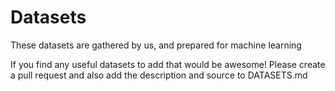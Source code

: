 # Datasets
These datasets are gathered by us, and prepared for machine learning

If you find any useful datasets to add that would be awesome! 
Please create a pull request and also add the description and source to DATASETS.md
